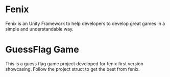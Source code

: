 # Fenix
Fenix is an Unity Framework to help developers to develop great games in a simple and understandable way.

# GuessFlag Game
This is a guess flag game project developed for fenix first version showcasing. Follow the project struct to get the best from fenix.
